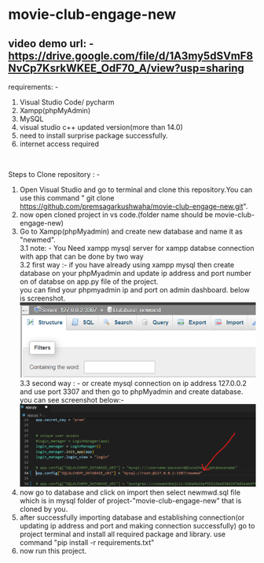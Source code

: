 # movie-club-engage-new

## video demo url: - https://drive.google.com/file/d/1A3my5dSVmF8NvCp7KsrkWKEE_OdF70_A/view?usp=sharing

requirements: - 

1. Visual Studio Code/ pycharm
2. Xampp(phpMyAdmin)
3. MySQL
4. visual studio c++ updated version(more than 14.0)
5. need to install surprise package successfully.
6. internet access required
<br />

Steps to Clone repository : - <br />
1. Open Visual Studio and go to terminal and clone this repository.You can use this command " git clone https://github.com/premsagarkushwaha/movie-club-engage-new.git".
2. now open cloned project in vs code.(folder name should be movie-club-engage-new)
3. Go to Xampp(phpMyadmin) and create new database and name it as "newmed".<br />
3.1 note: - You Need xampp mysql server for xampp databse connection with app that  can be done by two way<br />
3.2 first way :- if you have already using xampp mysql then create database on your phpMyadmin  and update ip address and port number on of databse on app.py file of the project.<br />
you can find your phpmyadmin ip and port on admin dashboard. below is screenshot.<br />
![alt text](https://raw.githubusercontent.com/premsagarkushwaha/NLP/main/ipport.png)<br />
3.3 second way : - or create mysql connection on ip address 127.0.0.2 and use port 3307 and then go to phpMyadmin and create database.
you can see screenshot below:- <br />
![alt text](https://raw.githubusercontent.com/premsagarkushwaha/NLP/main/dbu.png)<br />
4. now go to database and click on import then select newmwd.sql file which is in mysql folder of project-"movie-club-engage-new" that is cloned by you.
5. after successfully importing database and establishing connection(or updating ip address and port and making connection successfully) go to project terminal and install all required package and library. use command "pip install -r requirements.txt"
6. now run this project.
